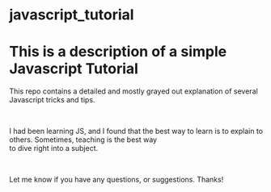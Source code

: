 # javascript_tutorial

<h1>This is a description of a simple Javascript Tutorial</h1>

<p>This repo contains a detailed and mostly grayed out explanation of several Javascript tricks and tips.</p><br>
<p>I had been learning JS, and I found that the best way to learn is to explain to others. Sometimes, teaching is the best way<br>
to dive right into a subject.</p><br>
<p>Let me know if you have any questions, or suggestions. Thanks!</p>
